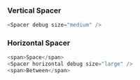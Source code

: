 ### Vertical Spacer
```js
<Spacer debug size="medium" />
```

### Horizontal Spacer
```js
<span>Space</span>
<Spacer horizontal debug size="large" />
<span>Between</span>
```
